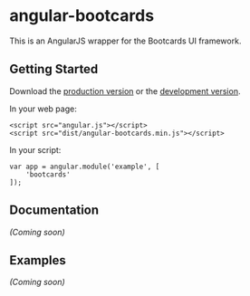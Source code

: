 # angular-bootcards
This is an AngularJS wrapper for the Bootcards UI framework.


## Getting Started

Download the [production version][min] or the [development version][max].

[min]: https://raw.github.com/jonniespratley/angular-bootcards/master/dist/angular-bootcards.min.js
[max]: https://raw.github.com/jonniespratley/angular-bootcards/master/dist/angular-bootcards.js

In your web page:

```
<script src="angular.js"></script>
<script src="dist/angular-bootcards.min.js"></script>
```

In your script:

```
var app = angular.module('example', [
	'bootcards'
]);
```

## Documentation
_(Coming soon)_

## Examples
_(Coming soon)_

